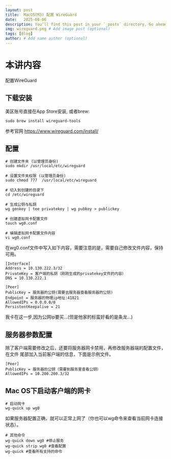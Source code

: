 ```yaml
---
layout: post
title:  MacOS(M3) 配置 WireGuard
date:   2025-08-06
description: You’ll find this post in your `_posts` directory. Go ahead and edit it and re-build the site to see your changes. # Add post description (optional)
img: wireguard.png # Add image post (optional)
tags: [Blog]
author: # Add name author (optional)
---
```

# 本讲内容

配置WireGuard

## 下载安装

美区账号直接在App Store安装, 或者brew: 

```
sudo brew install wireguard-tools
```

参考官网 https://www.wireguard.com/install/

## 配置

```
# 创建文件夹 (以管理员身份)
sudo mkdir /usr/local/etc/wireguard

# 设置文件夹权限 (以管理员身份)
sudo chmod 777  /usr/local/etc/wireguard

# 切入到创建的目录下
cd /etc/wireguard

# 生成公钥与私钥
wg genkey | tee privatekey | wg pubkey > publickey

# 创建虚拟网卡配置文件
touch wg0.conf

# 编辑虚拟网卡配置文件内容
vi wg0.conf
```

在wg0.conf文件中写入如下内容，需要注意的是，需要自己修改文件内容，保持可用。

```
[Interface]
Address = 10.130.222.3/32
PrivateKey = 客户端的私钥（刚刚生成的privatekey文件的内容）
DNS = 10.130.222.1

[Peer]
PublicKey = 服务器的公钥(需要去服务器查看服务器的公钥)
Endpoint = 服务器的物理ip地址:41821
AllowedIPs = 0.0.0.0/0
PersistentKeepalive = 21

```

我卡在这一步,因为公网ip要买...(但是他家的标蛮好看的是条龙...)

## 服务器参数配置

除了客户端需要修改之后，还要将服务器网卡禁用，再修改服务器端的配置文件，在文件 尾部加入当前客户端的信息，下面是示例文件。

```
[Peer]
PublicKey = 服务器的公钥（需要到服务里查看公钥）
AllowedIPs = 10.200.200.3/32

```

## Mac OS下启动客户端的网卡

```
# 启动网卡
wg-quick up wg0
```

如果服务器配置正确，就可以正常上网了（你也可以wg命令来查看当前网卡连接状态）。

```
# 其他命令
wg-quick down wg0 #停止服务
wg-quick strip wg0 #查看配置
wg-quick #查看所有支持的命令
```